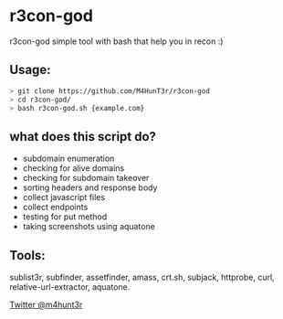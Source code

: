 # r3con-god
r3con-god simple tool with bash that help you in recon :)


## Usage:
```bash
> git clone https://github.com/M4HunT3r/r3con-god
> cd r3con-god/
> bash r3con-god.sh {example.com}
```
## what does this script do?
* subdomain enumeration
* checking for alive domains
* checking for subdomain takeover
* sorting headers and response body
* collect javascript files
* collect endpoints
* testing for put method
* taking screenshots using aquatone

## Tools:
sublist3r,
subfinder,
assetfinder,
amass,
crt.sh,
subjack,
httprobe,
curl,
relative-url-extractor,
aquatone.

[Twitter @m4hunt3r](https://twitter.com/M4HunT3r)
